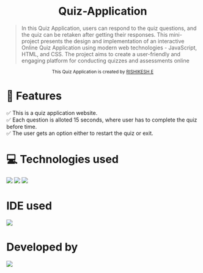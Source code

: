 <h1 align ="center">Quiz-Application</h1> 
 



> In this Quiz Application, users can respond to the quiz questions, and the quiz can be retaken after getting their responses. 
> This mini-project presents the design and implementation of an interactive Online Quiz Application using modern web technologies - JavaScript, HTML, and CSS. The project aims to create a user-friendly and engaging platform for conducting quizzes and assessments online






<div align="center">
<sub>This Quiz Application is created by
<a href="https://github.com/rishikeshe2002">RISHIKESH E </a>
</sub>
</div>

# 📝 Features 
✅ This is a quiz application website. <br>
✅ Each question is alloted 15 seconds, where user has to complete the quiz before time. <br>
✅ The user gets an option either to restart the quiz or exit. <br>


# 💻 Technologies used
<img src="https://img.shields.io/badge/HTML5-FF3300?style=for-the-badge&logo=html5&logoColor=white">
<img src="https://img.shields.io/badge/CSS3-0066FF?style=for-the-badge&logo=css3&logoColor=white">
<img src="https://img.shields.io/badge/JavaScript-FFF600?style=for-the-badge&logo=javascript&logoColor=white">

#  IDE used
<img src="https://img.shields.io/badge/Visual_Studio_Code-0078D4?style=for-the-badge&logo=visual%20studio%20code&logoColor=white">

# Developed by
<img src="https://img.shields.io/badge/RISHIKESH E-120098?style=for-the-badge&%20code&logoColor=white">

